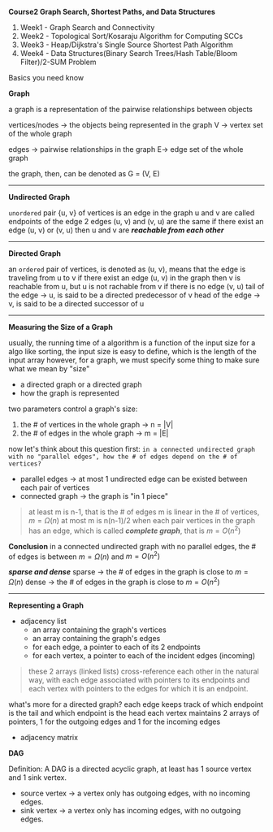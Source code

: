 
**Course2 Graph Search, Shortest Paths, and Data Structures**
1. Week1 - Graph Search and Connectivity
2. Week2 - Topological Sort/Kosaraju Algorithm for Computing SCCs
3. Week3 - Heap/Dijkstra's Single Source Shortest Path Algorithm
4. Week4 - Data Structures(Binary Search Trees/Hash Table/Bloom Filter)/2-SUM Problem





Basics you need know


**Graph**

a graph is a representation of the pairwise relationships between objects

vertices/nodes -> the objects being represented in the graph
V -> vertex set of the whole graph

edges -> pairwise relationships in the graph
E-> edge set of the whole graph

the graph, then, can be denoted as G = (V, E)

---
**Undirected Graph**

`unordered` pair {u, v} of vertices is an edge in the graph
u and v are called endpoints of the edge
2 edges (u, v) and (v, u) are the same
if there exist an edge (u, v) or (v, u) then u and v are ***reachable from each other***

---
**Directed Graph**

an `ordered` pair of vertices, is denoted as (u, v), means that the edge is traveling from u to v
if there exist an edge (u, v) in the graph then v is reachable from u, but u is not rachable from v if there is no edge (v, u)
tail of the edge -> u, is said to be a directed predecessor of v
head of the edge -> v, is said to be a directed successor of u

---
**Measuring the Size of a Graph**

usually, the running time of a algorithm is a function of the input size
for a algo like sorting, the input size is easy to define, which is the length of the input array
however, for a graph, we must specify some thing to make sure what we mean by "size"
- a directed graph or a directed graph
- how the graph is represented

two parameters control a graph's size:
1. the # of vertices in the whole graph -> n = |V|
2. the # of edges in the whole graph ->  m = |E|


now let's think about this question first:
`in a connected undirected graph with no "parallel edges", how the # of edges depend on the # of vertices?`
- parallel edges -> at most 1 undirected edge can be existed between each pair of vertices
- connected graph -> the graph is "in 1 piece"
>at least m is n-1, that is the # of edges m is linear in the # of vertices, $m = \Omega(n)$
>at most m is n(n-1)/2 when each pair vertices in the graph has an edge, which is called ***complete graph***, that is $m = O(n^2)$

**Conclusion**
in a connected undirected graph with no parallel edges, the # of edges is between $m = \Omega(n)$ and $m = O(n^2)$

***sparse and dense***
sparse -> the # of edges in the graph is close to $m = \Omega(n)$
dense -> the # of edges in the graph is close to $m = O(n^2)$

---
**Representing a Graph**
- adjacency list
	- an array containing the graph's vertices
	- an array containing the graph's edges
	- for each edge, a pointer to each of its 2 endpoints
	- for each vertex, a pointer to each of the incident edges (incoming)
>these 2 arrays (linked lists) cross-reference each other in the natural way, with each edge associated with pointers to its endpoints and each vertex with pointers to the edges for which it is an endpoint.

what's more for a directed graph?
each edge keeps track of which endpoint is the tail and which endpoint is the head
each vertex maintains 2 arrays of pointers, 1 for the outgoing edges and 1 for the incoming edges

- adjacency matrix



**DAG**

Definition:
A DAG is a directed acyclic graph, at least has 1 source vertex and 1 sink vertex.
- source vertex -> a vertex only has outgoing edges, with no incoming edges.
- sink vertex -> a vertex only has incoming edges, with no outgoing edges.




